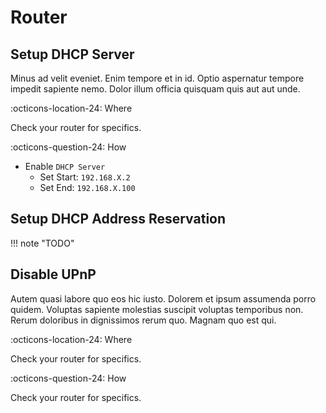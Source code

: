 # Router

## Setup DHCP Server

Minus ad velit eveniet. Enim tempore et in id. Optio aspernatur tempore impedit sapiente nemo. Dolor illum officia quisquam quis aut aut unde.

:octicons-location-24: Where

Check your router for specifics.

:octicons-question-24: How

- Enable `DHCP Server`
    - Set Start: `192.168.X.2`
    - Set End: `192.168.X.100`

## Setup DHCP Address Reservation

!!! note "TODO"

## Disable UPnP

Autem quasi labore quo eos hic iusto. Dolorem et ipsum assumenda porro quidem. Voluptas sapiente molestias suscipit voluptas temporibus non. Rerum doloribus in dignissimos rerum quo. Magnam quo est qui.

:octicons-location-24: Where

Check your router for specifics.

:octicons-question-24: How

Check your router for specifics.
